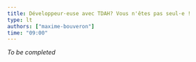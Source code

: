 ```yaml
---
title: Développeur·euse avec TDAH? Vous n'êtes pas seul·e !
type: lt
authors: ["maxime-bouveron"]
time: "09:00"
---
```


*To be completed*
